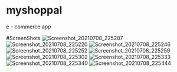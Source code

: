 # myshoppal
e - commerce app

#ScreenShots
![Screenshot_20210708_225207](https://user-images.githubusercontent.com/81689972/124970978-4b43d000-e046-11eb-8824-cc1e7c4698ba.jpg)![Screenshot_20210708_225220](https://user-images.githubusercontent.com/81689972/124971051-5eef3680-e046-11eb-9bb6-48b56f47422c.jpg)
![Screenshot_20210708_225246](https://user-images.githubusercontent.com/81689972/124971095-69113500-e046-11eb-99b5-7a818dd73681.jpg)
![Screenshot_20210708_225252](https://user-images.githubusercontent.com/81689972/124971125-73333380-e046-11eb-8ca3-3c43cdc817e3.jpg)
![Screenshot_20210708_225259](https://user-images.githubusercontent.com/81689972/124971164-7fb78c00-e046-11eb-8f54-3f1330dbc27a.jpg)
![Screenshot_20210708_225302](https://user-images.githubusercontent.com/81689972/124971227-8f36d500-e046-11eb-9033-405d1228f210.jpg)
![Screenshot_20210708_225333](https://user-images.githubusercontent.com/81689972/124971266-9bbb2d80-e046-11eb-8716-598b7c312e97.jpg)
![Screenshot_20210708_225340](https://user-images.githubusercontent.com/81689972/124971301-a4136880-e046-11eb-8e5d-2b670baf81f0.jpg)
![Screenshot_20210708_225444](https://user-images.githubusercontent.com/81689972/124971332-ad9cd080-e046-11eb-8987-570346dbf9f9.jpg)

